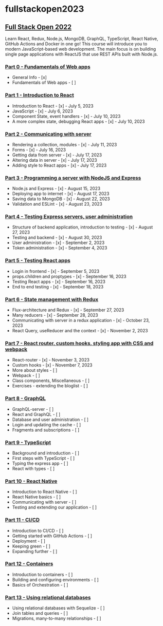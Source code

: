 # fullstackopen2023

## [Full Stack Open 2022](https://fullstackopen.com/en/)

Learn React, Redux, Node.js, MongoDB, GraphQL, TypeScript, React Native, GitHub Actions and Docker in one go! This course will introduce you to modern JavaScript-based web development. The main focus is on building single page applications with ReactJS that use REST APIs built with Node.js.

### [Part 0 - Fundamentals of Web apps](https://fullstackopen.com/en/part0)

- General Info - [x]
- Fundamentals of Web apps - [ ]

### [Part 1 - Introduction to React](https://fullstackopen.com/en/part1)

- Introduction to React - [x] - July 5, 2023
- JavaScript - [x] - July 6, 2023
- Component State, event handlers - [x] - July 10, 2023
- A more complex state, debugging React apps - [x] - July 10, 2023

### [Part 2 - Communicating with server](https://fullstackopen.com/en/part2)

- Rendering a collection, modules - [x] - July 11, 2023
- Forms - [x] - July 16, 2023
- Getting data from server - [x] - July 17, 2023
- Altering data in server - [x] - July 17, 2023
- Adding style to React apps - [x] - July 17, 2023

### [Part 3 - Programming a server with NodeJS and Express](https://fullstackopen.com/en/part3)

- Node.js and Express - [x] - August 15, 2023
- Deploying app to internet - [x] - August 17, 2023
- Saving data to MongoDB - [x] - August 22, 2023
- Validation and ESLint - [x] - August 23, 2023

### [Part 4 - Testing Express servers, user administration](https://fullstackopen.com/en/part4)

- Structure of backend application, introduction to testing - [x] - August 27, 2023
- Testing and backend - [x] - August 30, 2023
- User administration - [x] - September 2, 2023
- Token administration - [x] - September 4, 2023

### [Part 5 - Testing React apps](https://fullstackopen.com/en/part5)

- Login in frontend - [x] - September 5, 2023
- props.children and proptypes - [x] - September 16, 2023
- Testing React apps - [x] - September 16, 2023
- End to end testing - [x] - September 18, 2023

### [Part 6 - State management with Redux](https://fullstackopen.com/en/part6)

- Flux-architecture and Redux - [x] - September 27, 2023
- Many reducers - [x] - September 28, 2023
- Communicating with server in a redux application - [x] - October 23, 2023
- React Query, useReducer and the context - [x] - November 2, 2023

### [Part 7 - React router, custom hooks, styling app with CSS and webpack](https://fullstackopen.com/en/part7)

- React-router - [x] - November 3, 2023
- Custom hooks - [x] - November 7, 2023
- More about styles - [ ]
- Webpack - [ ]
- Class components, Miscellaneous - [ ]
- Exercises - extending the bloglist - [ ]

### [Part 8 - GraphQL](https://fullstackopen.com/en/part8)

- GraphQL-server - [ ]
- React and GraphQL - [ ]
- Database and user administration - [ ]
- Login and updating the cache - [ ]
- Fragments and subscriptions - [ ]

### [Part 9 - TypeScript](https://fullstackopen.com/en/part9)

- Background and introduction - [ ]
- First steps with TypeScript - [ ]
- Typing the express app - [ ]
- React with types - [ ]

### [Part 10 - React Native](https://fullstackopen.com/en/part10)

- Introduction to React Native - [ ]
- React Native basics - [ ]
- Communicating with server - [ ]
- Testing and extending our application - [ ]

### [Part 11 - CI/CD](https://fullstackopen.com/en/part11)

- Introduction to CI/CD - [ ]
- Getting started with GitHub Actions - [ ]
- Deployment - [ ]
- Keeping green - [ ]
- Expanding further - [ ]

### [Part 12 - Containers](https://fullstackopen.com/en/part12)

- Introduction to containers - [ ]
- Building and configuring environments - [ ]
- Basics of Orchestration - [ ]

### [Part 13 - Using relational databases](https://fullstackopen.com/en/part13)

- Using relational databases with Sequelize - [ ]
- Join tables and queries - [ ]
- Migrations, many-to-many relationships - [ ] 
